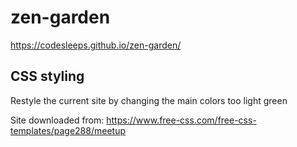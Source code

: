# zen-garden

 https://codesleeps.github.io/zen-garden/


## CSS styling

Restyle the current site by changing the main colors too light green 


Site downloaded from: https://www.free-css.com/free-css-templates/page288/meetup
